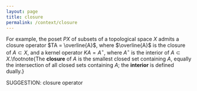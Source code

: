 ```yaml
---
layout: page
title: closure
permalink: /context/closure
---
```

For example, the poset $PX$ of subsets of a topological space $X$ admits a closure operator $TA = \overline{A}$, where $\overline{A}$ is the closure of $A \subset X$, and a kernel operator $KA = A^\circ$, where $A^\circ$ is the interior of $A \subset X$.\footnote{The **closure** of $A$ is the smallest closed set containing $A$, equally the intersection of all closed sets containing $A$; the **interior** is defined dually.}


SUGGESTION: closure operator